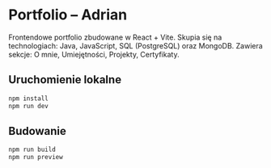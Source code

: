 # Portfolio – Adrian

Frontendowe portfolio zbudowane w React + Vite. Skupia się na technologiach: Java, JavaScript, SQL (PostgreSQL) oraz MongoDB. Zawiera sekcje: O mnie, Umiejętności, Projekty, Certyfikaty.

## Uruchomienie lokalne

```bash
npm install
npm run dev
```

## Budowanie

```bash
npm run build
npm run preview
```

